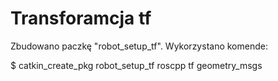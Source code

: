 # Transforamcja tf

Zbudowano paczkę "robot_setup_tf". Wykorzystano komende:

$ catkin_create_pkg robot_setup_tf roscpp tf geometry_msgs

